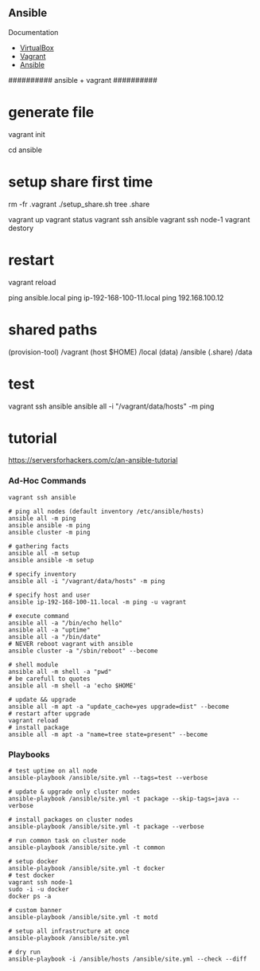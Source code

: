 ## Ansible

Documentation

* [VirtualBox](https://www.virtualbox.org/wiki/Downloads)
* [Vagrant](https://www.vagrantup.com/downloads.html)
* [Ansible](http://docs.ansible.com/ansible/latest/index.html)

########## ansible + vagrant ##########

# generate file
vagrant init

cd ansible
# setup share first time
rm -fr .vagrant
./setup_share.sh
tree .share

vagrant up
vagrant status
vagrant ssh ansible
vagrant ssh node-1
vagrant destory
# restart
vagrant reload

ping ansible.local
ping ip-192-168-100-11.local
ping 192.168.100.12

# shared paths
(provision-tool) /vagrant
(host $HOME) /local
(data) /ansible
(.share) /data

# test
vagrant ssh ansible
ansible all -i "/vagrant/data/hosts" -m ping

# tutorial
https://serversforhackers.com/c/an-ansible-tutorial

### Ad-Hoc Commands
```
vagrant ssh ansible

# ping all nodes (default inventory /etc/ansible/hosts)
ansible all -m ping
ansible ansible -m ping
ansible cluster -m ping

# gathering facts
ansible all -m setup
ansible ansible -m setup

# specify inventory
ansible all -i "/vagrant/data/hosts" -m ping

# specify host and user
ansible ip-192-168-100-11.local -m ping -u vagrant

# execute command
ansible all -a "/bin/echo hello"
ansible all -a "uptime"
ansible all -a "/bin/date"
# NEVER reboot vagrant with ansible
ansible cluster -a "/sbin/reboot" --become

# shell module
ansible all -m shell -a "pwd"
# be carefull to quotes
ansible all -m shell -a 'echo $HOME'

# update && upgrade
ansible all -m apt -a "update_cache=yes upgrade=dist" --become
# restart after upgrade
vagrant reload
# install package
ansible all -m apt -a "name=tree state=present" --become
```

### Playbooks
```
# test uptime on all node
ansible-playbook /ansible/site.yml --tags=test --verbose

# update & upgrade only cluster nodes
ansible-playbook /ansible/site.yml -t package --skip-tags=java --verbose

# install packages on cluster nodes
ansible-playbook /ansible/site.yml -t package --verbose

# run common task on cluster node
ansible-playbook /ansible/site.yml -t common

# setup docker
ansible-playbook /ansible/site.yml -t docker
# test docker
vagrant ssh node-1
sudo -i -u docker
docker ps -a

# custom banner
ansible-playbook /ansible/site.yml -t motd

# setup all infrastructure at once
ansible-playbook /ansible/site.yml

# dry run
ansible-playbook -i /ansible/hosts /ansible/site.yml --check --diff
```
